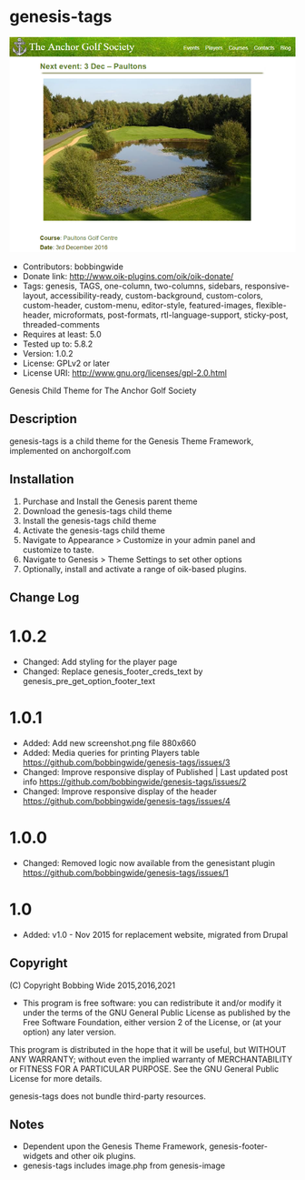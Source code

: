 # genesis-tags 
![screenshot](screenshot.png)
* Contributors: bobbingwide
* Donate link: http://www.oik-plugins.com/oik/oik-donate/
* Tags: genesis, TAGS, one-column, two-columns, sidebars, responsive-layout, accessibility-ready, custom-background, custom-colors, custom-header, custom-menu, editor-style, featured-images, flexible-header, microformats, post-formats, rtl-language-support, sticky-post, threaded-comments
* Requires at least: 5.0
* Tested up to: 5.8.2
* Version: 1.0.2
* License: GPLv2 or later
* License URI: http://www.gnu.org/licenses/gpl-2.0.html

Genesis Child Theme for The Anchor Golf Society

## Description 
genesis-tags is a child theme for the Genesis Theme Framework, implemented on anchorgolf.com

## Installation 

1. Purchase and Install the Genesis parent theme
2. Download the genesis-tags child theme
3. Install the genesis-tags child theme
4. Activate the genesis-tags child theme
5. Navigate to Appearance > Customize in your admin panel and customize to taste.
6. Navigate to Genesis > Theme Settings to set other options
7. Optionally, install and activate a range of oik-based plugins.


## Change Log 
# 1.0.2 
* Changed: Add styling for the player page
* Changed: Replace genesis_footer_creds_text by genesis_pre_get_option_footer_text

# 1.0.1 
* Added: Add new screenshot.png file 880x660
* Added: Media queries for printing Players table	https://github.com/bobbingwide/genesis-tags/issues/3
* Changed: Improve responsive display of Published | Last updated post info https://github.com/bobbingwide/genesis-tags/issues/2
* Changed: Improve responsive display of the header https://github.com/bobbingwide/genesis-tags/issues/4

# 1.0.0 
* Changed: Removed logic now available from the genesistant plugin https://github.com/bobbingwide/genesis-tags/issues/1

# 1.0 
* Added: v1.0 - Nov 2015 for replacement website, migrated from Drupal



## Copyright 
(C) Copyright Bobbing Wide 2015,2016,2021

* This program is free software: you can redistribute it and/or modify
it under the terms of the GNU General Public License as published by
the Free Software Foundation, either version 2 of the License, or
(at your option) any later version.

This program is distributed in the hope that it will be useful,
but WITHOUT ANY WARRANTY; without even the implied warranty of
MERCHANTABILITY or FITNESS FOR A PARTICULAR PURPOSE. See the
GNU General Public License for more details.

genesis-tags does not bundle third-party resources.

## Notes 

* Dependent upon the Genesis Theme Framework, genesis-footer-widgets and other oik plugins.
* genesis-tags includes image.php from genesis-image






